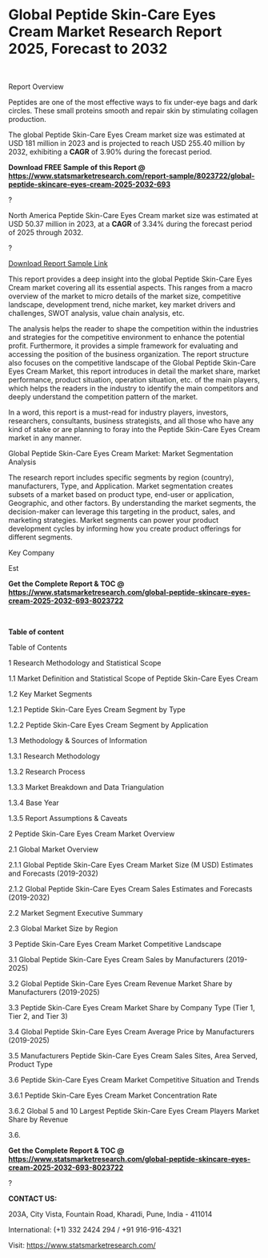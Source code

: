<h1>Global Peptide Skin-Care Eyes Cream Market Research Report 2025, Forecast to 2032</h1><br/><p>Report Overview</p>
 
 
 
 <p>Peptides are one of the most effective ways to fix under-eye bags and dark circles. These small proteins smooth and repair skin by stimulating collagen production.</p>
 
 
 
 <p>The global Peptide Skin-Care Eyes Cream market size was estimated at USD 181 million in 2023 and is projected to reach USD 255.40 million by 2032, exhibiting a <strong>CAGR</strong> of 3.90% during the forecast period.</p>
 
 
 
 <div><b>Download FREE Sample of this Report @ <a href="https://www.statsmarketresearch.com/download-free-sample/8023722/global-peptide-skincare-eyes-cream-2025-2032-693">https://www.statsmarketresearch.com/report-sample/8023722/global-peptide-skincare-eyes-cream-2025-2032-693</a></b></div>
 
 
 
 <p>? </p>
 
 
 
 <p>North America Peptide Skin-Care Eyes Cream market size was estimated at USD 50.37 million in 2023, at a <strong>CAGR</strong> of 3.34% during the forecast period of 2025 through 2032.</p>
 
 
 
 <p>? </p>
 
 
 
 <p><a href="https://www.statsmarketresearch.com/download-free-sample/8023722/global-peptide-skincare-eyes-cream-2025-2032-693">Download Report Sample Link</a></p>
 
 
 
 <p>This report provides a deep insight into the global Peptide Skin-Care Eyes Cream market covering all its essential aspects. This ranges from a macro overview of the market to micro details of the market size, competitive landscape, development trend, niche market, key market drivers and challenges, SWOT analysis, value chain analysis, etc.</p>
 
 
 
 <p>The analysis helps the reader to shape the competition within the industries and strategies for the competitive environment to enhance the potential profit. Furthermore, it provides a simple framework for evaluating and accessing the position of the business organization. The report structure also focuses on the competitive landscape of the Global Peptide Skin-Care Eyes Cream Market, this report introduces in detail the market share, market performance, product situation, operation situation, etc. of the main players, which helps the readers in the industry to identify the main competitors and deeply understand the competition pattern of the market.</p>
 
 
 
 <p>In a word, this report is a must-read for industry players, investors, researchers, consultants, business strategists, and all those who have any kind of stake or are planning to foray into the Peptide Skin-Care Eyes Cream market in any manner.</p>
 
 
 
 <p>Global Peptide Skin-Care Eyes Cream Market: Market Segmentation Analysis</p>
 
 
 
 <p>The research report includes specific segments by region (country), manufacturers, Type, and Application. Market segmentation creates subsets of a market based on product type, end-user or application, Geographic, and other factors. By understanding the market segments, the decision-maker can leverage this targeting in the product, sales, and marketing strategies. Market segments can power your product development cycles by informing how you create product offerings for different segments.</p>
 
 
 
 <p>Key Company</p>
 
 
 
 <p>Est</p>
 
 
 
 <div><b>Get the Complete Report & TOC @ <a href="https://www.statsmarketresearch.com/global-peptide-skincare-eyes-cream-2025-2032-693-8023722">https://www.statsmarketresearch.com/global-peptide-skincare-eyes-cream-2025-2032-693-8023722</a></b></div>
 
 
 
 <p><br />
 
 <b>Table of content</b></p>
 
 
 
 <p>Table of Contents<br />
 
 1 Research Methodology and Statistical Scope<br />
 
 1.1 Market Definition and Statistical Scope of Peptide Skin-Care Eyes Cream<br />
 
 1.2 Key Market Segments<br />
 
 1.2.1 Peptide Skin-Care Eyes Cream Segment by Type<br />
 
 1.2.2 Peptide Skin-Care Eyes Cream Segment by Application<br />
 
 1.3 Methodology & Sources of Information<br />
 
 1.3.1 Research Methodology<br />
 
 1.3.2 Research Process<br />
 
 1.3.3 Market Breakdown and Data Triangulation<br />
 
 1.3.4 Base Year<br />
 
 1.3.5 Report Assumptions & Caveats<br />
 
 2 Peptide Skin-Care Eyes Cream Market Overview<br />
 
 2.1 Global Market Overview<br />
 
 2.1.1 Global Peptide Skin-Care Eyes Cream Market Size (M USD) Estimates and Forecasts (2019-2032)<br />
 
 2.1.2 Global Peptide Skin-Care Eyes Cream Sales Estimates and Forecasts (2019-2032)<br />
 
 2.2 Market Segment Executive Summary<br />
 
 2.3 Global Market Size by Region<br />
 
 3 Peptide Skin-Care Eyes Cream Market Competitive Landscape<br />
 
 3.1 Global Peptide Skin-Care Eyes Cream Sales by Manufacturers (2019-2025)<br />
 
 3.2 Global Peptide Skin-Care Eyes Cream Revenue Market Share by Manufacturers (2019-2025)<br />
 
 3.3 Peptide Skin-Care Eyes Cream Market Share by Company Type (Tier 1, Tier 2, and Tier 3)<br />
 
 3.4 Global Peptide Skin-Care Eyes Cream Average Price by Manufacturers (2019-2025)<br />
 
 3.5 Manufacturers Peptide Skin-Care Eyes Cream Sales Sites, Area Served, Product Type<br />
 
 3.6 Peptide Skin-Care Eyes Cream Market Competitive Situation and Trends<br />
 
 3.6.1 Peptide Skin-Care Eyes Cream Market Concentration Rate<br />
 
 3.6.2 Global 5 and 10 Largest Peptide Skin-Care Eyes Cream Players Market Share by Revenue<br />
 
 3.6.</p>
 
 
 
 <div><b>Get the Complete Report & TOC @ <a href="https://www.statsmarketresearch.com/global-peptide-skincare-eyes-cream-2025-2032-693-8023722">https://www.statsmarketresearch.com/global-peptide-skincare-eyes-cream-2025-2032-693-8023722</a></b></div>
 
 
 
 <p>? </p>
 
 
 
 <p><b>CONTACT US:</b><br />
 
 203A, City Vista, Fountain Road, Kharadi, Pune, India - 411014<br />
 
 International: (+1) 332 2424 294 / +91 916-916-4321<br />
 
 Visit: <a href="https://www.statsmarketresearch.com/">https://www.statsmarketresearch.com/</a></p>